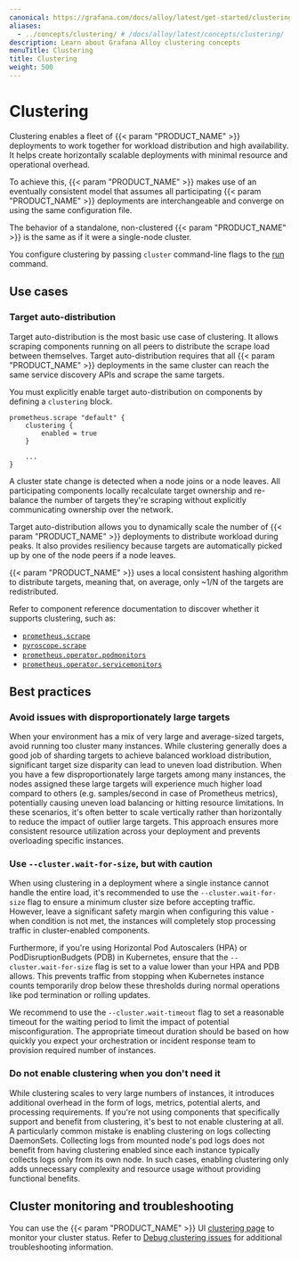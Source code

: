 ```yaml
---
canonical: https://grafana.com/docs/alloy/latest/get-started/clustering/
aliases:
  - ../concepts/clustering/ # /docs/alloy/latest/concepts/clustering/
description: Learn about Grafana Alloy clustering concepts
menuTitle: Clustering
title: Clustering
weight: 500
---
```


# Clustering

Clustering enables a fleet of {{< param "PRODUCT_NAME" >}} deployments to work together for workload distribution and high availability.
It helps create horizontally scalable deployments with minimal resource and operational overhead.

To achieve this, {{< param "PRODUCT_NAME" >}} makes use of an eventually consistent model that assumes all participating
{{< param "PRODUCT_NAME" >}} deployments are interchangeable and converge on using the same configuration file.

The behavior of a standalone, non-clustered {{< param "PRODUCT_NAME" >}} is the same as if it were a single-node cluster.

You configure clustering by passing `cluster` command-line flags to the [run][] command.

## Use cases

### Target auto-distribution

Target auto-distribution is the most basic use case of clustering.
It allows scraping components running on all peers to distribute the scrape load between themselves.
Target auto-distribution requires that all {{< param "PRODUCT_NAME" >}} deployments in the same cluster can reach the same service discovery APIs and scrape the same targets.

You must explicitly enable target auto-distribution on components by defining a `clustering` block.

```alloy
prometheus.scrape "default" {
    clustering {
        enabled = true
    }

    ...
}
```

A cluster state change is detected when a node joins or a node leaves.
All participating components locally recalculate target ownership and re-balance the number of targets they're scraping without explicitly communicating ownership over the network.

Target auto-distribution allows you to dynamically scale the number of {{< param "PRODUCT_NAME" >}} deployments to distribute workload during peaks.
It also provides resiliency because targets are automatically picked up by one of the node peers if a node leaves.

{{< param "PRODUCT_NAME" >}} uses a local consistent hashing algorithm to distribute targets, meaning that, on average, only ~1/N of the targets are redistributed.

Refer to component reference documentation to discover whether it supports clustering, such as:

- [`prometheus.scrape`][prometheus.scrape]
- [`pyroscope.scrape`][pyroscope.scrape]
- [`prometheus.operator.podmonitors`][prometheus.operator.podmonitors]
- [`prometheus.operator.servicemonitors`][prometheus.operator.servicemonitors]

## Best practices

### Avoid issues with disproportionately large targets

When your environment has a mix of very large and average-sized targets, avoid running too cluster many instances. While clustering generally does a good job of sharding targets to achieve balanced workload distribution, significant target size disparity can lead to uneven load distribution. When you have a few disproportionately large targets among many instances, the nodes assigned these large targets will experience much higher load compard to others (e.g. samples/second in case of Prometheus metrics), potentially causing uneven load balancing or hitting resource limitations. In these scenarios, it's often better to scale vertically rather than horizontally to reduce the impact of outlier large targets. This approach ensures more consistent resource utilization across your deployment and prevents overloading specific instances.

### Use `--cluster.wait-for-size`, but with caution

When using clustering in a deployment where a single instance cannot handle the entire load, it's recommended to use the `--cluster.wait-for-size` flag to ensure a minimum cluster size before accepting traffic. However, leave a significant safety margin when configuring this value - when condition is not met, the instances will completely stop processing traffic in cluster-enabled components.

Furthermore, if you're using Horizontal Pod Autoscalers (HPA) or PodDisruptionBudgets (PDB) in Kubernetes, ensure that the `--cluster.wait-for-size` flag is set to a value lower than your HPA and PDB allows. This prevents traffic from stopping when Kubernetes instance counts temporarily drop below these thresholds during normal operations like pod termination or rolling updates. 

We recommend to use the `--cluster.wait-timeout` flag to set a reasonable timeout for the waiting period to limit the impact of potential misconfiguration. The appropriate timeout duration should be based on how quickly you expect your orchestration or incident response team to provision required number of instances. 

### Do not enable clustering when you don't need it

While clustering scales to very large numbers of instances, it introduces additional overhead in the form of logs, metrics, potential alerts, and processing requirements. If you're not using components that specifically support and benefit from clustering, it's best to not enable clustering at all. A particularly common mistake is enabling clustering on logs collecting DaemonSets. Collecting logs from mounted node's pod logs does not benefit from having clustering enabled since each instance typically collects logs only from its own node. In such cases, enabling clustering only adds unnecessary complexity and resource usage without providing functional benefits.

## Cluster monitoring and troubleshooting

You can use the {{< param "PRODUCT_NAME" >}} UI [clustering page][] to monitor your cluster status.
Refer to [Debug clustering issues][debugging] for additional troubleshooting information.

[run]: ../../reference/cli/run/#clustering
[prometheus.scrape]: ../../reference/components/prometheus/prometheus.scrape/#clustering-block
[pyroscope.scrape]: ../../reference/components/pyroscope/pyroscope.scrape/#clustering-block
[prometheus.operator.podmonitors]: ../../reference/components/prometheus/prometheus.operator.podmonitors/#clustering-block
[prometheus.operator.servicemonitors]: ../../reference/components/prometheus/prometheus.operator.servicemonitors/#clustering-block
[clustering page]: ../../troubleshoot/debug/#clustering-page
[debugging]: ../../troubleshoot/debug/#debug-clustering-issues
